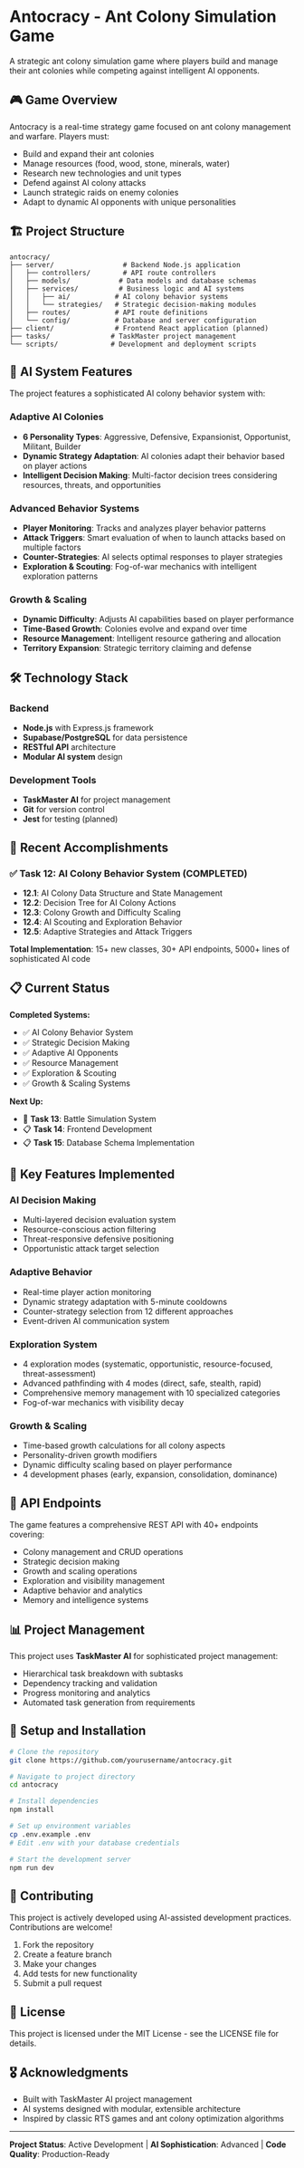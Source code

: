 # Antocracy - Ant Colony Simulation Game

A strategic ant colony simulation game where players build and manage their ant colonies while competing against intelligent AI opponents.

## 🎮 Game Overview

Antocracy is a real-time strategy game focused on ant colony management and warfare. Players must:
- Build and expand their ant colonies
- Manage resources (food, wood, stone, minerals, water)
- Research new technologies and unit types
- Defend against AI colony attacks
- Launch strategic raids on enemy colonies
- Adapt to dynamic AI opponents with unique personalities

## 🏗️ Project Structure

```
antocracy/
├── server/                 # Backend Node.js application
│   ├── controllers/        # API route controllers
│   ├── models/            # Data models and database schemas
│   ├── services/          # Business logic and AI systems
│   │   ├── ai/           # AI colony behavior systems
│   │   └── strategies/   # Strategic decision-making modules
│   ├── routes/           # API route definitions
│   └── config/           # Database and server configuration
├── client/               # Frontend React application (planned)
├── tasks/               # TaskMaster project management
└── scripts/             # Development and deployment scripts
```

## 🤖 AI System Features

The project features a sophisticated AI colony behavior system with:

### **Adaptive AI Colonies**
- **6 Personality Types**: Aggressive, Defensive, Expansionist, Opportunist, Militant, Builder
- **Dynamic Strategy Adaptation**: AI colonies adapt their behavior based on player actions
- **Intelligent Decision Making**: Multi-factor decision trees considering resources, threats, and opportunities

### **Advanced Behavior Systems**
- **Player Monitoring**: Tracks and analyzes player behavior patterns
- **Attack Triggers**: Smart evaluation of when to launch attacks based on multiple factors
- **Counter-Strategies**: AI selects optimal responses to player strategies
- **Exploration & Scouting**: Fog-of-war mechanics with intelligent exploration patterns

### **Growth & Scaling**
- **Dynamic Difficulty**: Adjusts AI capabilities based on player performance
- **Time-Based Growth**: Colonies evolve and expand over time
- **Resource Management**: Intelligent resource gathering and allocation
- **Territory Expansion**: Strategic territory claiming and defense

## 🛠️ Technology Stack

### Backend
- **Node.js** with Express.js framework
- **Supabase/PostgreSQL** for data persistence
- **RESTful API** architecture
- **Modular AI system** design

### Development Tools
- **TaskMaster AI** for project management
- **Git** for version control
- **Jest** for testing (planned)

## 🚀 Recent Accomplishments

### ✅ **Task 12: AI Colony Behavior System** (COMPLETED)
- **12.1**: AI Colony Data Structure and State Management
- **12.2**: Decision Tree for AI Colony Actions  
- **12.3**: Colony Growth and Difficulty Scaling
- **12.4**: AI Scouting and Exploration Behavior
- **12.5**: Adaptive Strategies and Attack Triggers

**Total Implementation**: 15+ new classes, 30+ API endpoints, 5000+ lines of sophisticated AI code

## 📋 Current Status

**Completed Systems:**
- ✅ AI Colony Behavior System
- ✅ Strategic Decision Making
- ✅ Adaptive AI Opponents
- ✅ Resource Management
- ✅ Exploration & Scouting
- ✅ Growth & Scaling Systems

**Next Up:**
- 🔄 **Task 13**: Battle Simulation System
- 📋 **Task 14**: Frontend Development
- 📋 **Task 15**: Database Schema Implementation

## 🎯 Key Features Implemented

### **AI Decision Making**
- Multi-layered decision evaluation system
- Resource-conscious action filtering
- Threat-responsive defensive positioning
- Opportunistic attack target selection

### **Adaptive Behavior**
- Real-time player action monitoring
- Dynamic strategy adaptation with 5-minute cooldowns
- Counter-strategy selection from 12 different approaches
- Event-driven AI communication system

### **Exploration System**
- 4 exploration modes (systematic, opportunistic, resource-focused, threat-assessment)
- Advanced pathfinding with 4 modes (direct, safe, stealth, rapid)
- Comprehensive memory management with 10 specialized categories
- Fog-of-war mechanics with visibility decay

### **Growth & Scaling**
- Time-based growth calculations for all colony aspects
- Personality-driven growth modifiers
- Dynamic difficulty scaling based on player performance
- 4 development phases (early, expansion, consolidation, dominance)

## 🔗 API Endpoints

The game features a comprehensive REST API with 40+ endpoints covering:
- Colony management and CRUD operations
- Strategic decision making
- Growth and scaling operations
- Exploration and visibility management
- Adaptive behavior and analytics
- Memory and intelligence systems

## 📊 Project Management

This project uses **TaskMaster AI** for sophisticated project management:
- Hierarchical task breakdown with subtasks
- Dependency tracking and validation
- Progress monitoring and analytics
- Automated task generation from requirements

## 🔧 Setup and Installation

```bash
# Clone the repository
git clone https://github.com/yourusername/antocracy.git

# Navigate to project directory
cd antocracy

# Install dependencies
npm install

# Set up environment variables
cp .env.example .env
# Edit .env with your database credentials

# Start the development server
npm run dev
```

## 🤝 Contributing

This project is actively developed using AI-assisted development practices. Contributions are welcome!

1. Fork the repository
2. Create a feature branch
3. Make your changes
4. Add tests for new functionality
5. Submit a pull request

## 📄 License

This project is licensed under the MIT License - see the LICENSE file for details.

## 🎖️ Acknowledgments

- Built with TaskMaster AI project management
- AI systems designed with modular, extensible architecture
- Inspired by classic RTS games and ant colony optimization algorithms

---

**Project Status**: Active Development | **AI Sophistication**: Advanced | **Code Quality**: Production-Ready
